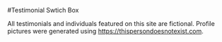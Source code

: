 #Testimonial Swtich Box

All testimonials and individuals featured on this site are fictional. Profile pictures were generated using https://thispersondoesnotexist.com.
